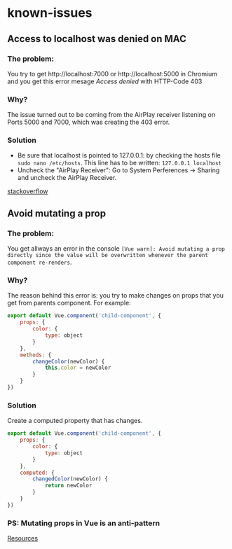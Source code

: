 # known-issues

## Access to localhost was denied on MAC
### The problem:
You try to get http://localhost:7000 or http://localhost:5000 in Chromium and you get this error mesage _Access denied_ with HTTP-Code 403
### Why?
The issue turned out to be coming from the AirPlay receiver listening on Ports 5000 and 7000, which was creating the 403 error.
### Solution
* Be sure that localhost is pointed to 127.0.0.1: by checking the hosts file `sudo nano /etc/hosts`. This line has to be written: `127.0.0.1 localhost`
* Uncheck the "AirPlay Receiver": Go to System Perferences -> Sharing and uncheck the AirPlay Receiver.

[stackoverflow](https://stackoverflow.com/questions/33524826/localhost-not-working-in-chrome-127-0-0-1-does-work)


## Avoid mutating a prop
### The problem:
You get allways an error in the console `[Vue warn]: Avoid mutating a prop directly since the value will be overwritten whenever the parent component re-renders`.
### Why?
The reason behind this error is: you try to make changes on props that you get from parents component.
For example: 
```javascript
export default Vue.component('child-component', {
    props: {
        color: {
            type: object
        }
    },
    methods: {
        changeColor(newColor) {
            this.color = newColor
        }
    }
})
```
### Solution
Create a computed property that has changes.
```javascript
export default Vue.component('child-component', {
    props: {
        color: {
            type: object
        }
    },
    computed: {
        changedColor(newColor) {
            return newColor
        }
    }
})
```

### PS: Mutating props in Vue is an anti-pattern
[Resources](https://michaelnthiessen.com/avoid-mutating-prop-directly/)
